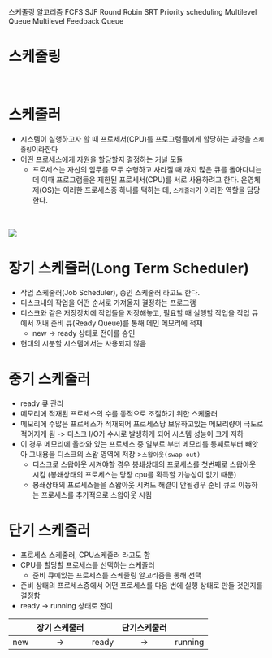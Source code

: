 스케줄링 알고리즘
FCFS
SJF
Round Robin
SRT
Priority scheduling
Multilevel Queue
Multilevel Feedback Queue

# 스케줄링

<br>

# 스케줄러

- 시스템이 실행하고자 할 때 프로세서(CPU)를 프로그램들에게 할당하는 과정을 `스케줄링`이라한다
- 어떤 프로세스에게 자원을 할당할지 결정하는 커널 모듈
  - 프로세스는 자신의 임무를 모두 수행하고 사라질 때 까지 많은 큐를 돌아다니는데 이때 프로그램들은 제한된 프로세서(CPU)를 서로 사용하려고 한다. 운영체제(OS)는 이러한 프로세스중 하나를 택하는 데, `스케줄러`가 이러한 역할을 담당한다.

<br>
<br>
<img src = "https://user-images.githubusercontent.com/76610357/217031622-76af9452-fee5-4751-9b36-8021a898d995.png">

# 장기 스케줄러(Long Term Scheduler)

- 작업 스케줄러(Job Scheduler), 승인 스케줄러 라고도 한다.
- 디스크내의 작업을 어떤 순서로 가져올지 결정하는 프로그램
- 디스크와 같은 저장장치에 작업들을 저장해놓고, 필요할 때 실행할 작업을 작업 큐에서 꺼내 준비 큐(Ready Queue)를 통해 메인 메모리에 적재
  - new -> ready 상태로 전이를 승인
- 현대의 시분할 시스템에서는 사용되지 않음

# 중기 스케줄러

- ready 큐 관리
- 메모리에 적재된 프로세스의 수를 동적으로 조절하기 위한 스케줄러
- 메모리에 수많은 프로세스가 적재되어 프로세스당 보유하고있는 메모리량이 극도로 적어지게 됨 -> 디스크 I/O가 수시로 발생하게 되어 시스템 성능이 크게 저하
- 이 경우 메모리에 올라와 있는 프로세스 중 일부로 부터 메모리를 통째로부터 빼앗아 그내용을 디스크의 스왑 영역에 저장 >`스왑아웃(swap out)`
  - 디스크로 스왑아웃 시켜야할 경우 봉쇄상태의 프로세스를 첫번째로 스왑아웃 시킴 (봉쇄상태의 프로세스는 당장 cpu를 획득할 가능성이 없기 때문)
  - 봉쇄상태의 프로세스들을 스왑아웃 시켜도 해결이 안될경우 준비 큐로 이동하는 프로세스를 추가적으로 스왑아웃 시킴

# 단기 스케줄러

- 프로세스 스케줄러, CPU스케줄러 라고도 함
- CPU를 할당할 프로세스를 선택하는 스케줄러
  - 준비 큐에있는 프로세스를 스케줄링 알고리즘을 통해 선택
- 준비 상태의 프로세스중에서 어떤 프로세스를 다음 번에 실행 상태로 만들 것인지를 결정함
- ready -> running 상태로 전이
  <br>

|     | 장기 스케줄러 |       | 단기스케줄러 |         |
| :-: | :-----------: | :---: | :----------: | :-----: |
| new |      ->       | ready |      ->      | running |

